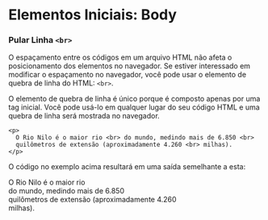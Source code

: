 # Elementos Iniciais: Body

### Pular Linha `<br>`

O espaçamento entre os códigos em um arquivo HTML não afeta o posicionamento dos elementos no navegador. Se estiver interessado em modificar o espaçamento no navegador, você pode usar o elemento de quebra de linha do HTML: `<br>`.

O elemento de quebra de linha é único porque é composto apenas por uma tag inicial. Você pode usá-lo em qualquer lugar do seu código HTML e uma quebra de linha será mostrada no navegador.

```
<p>
  O Rio Nilo é o maior rio <br> do mundo, medindo mais de 6.850 <br>
  quilômetros de extensão (aproximadamente 4.260 <br> milhas).
</p>
```

O código no exemplo acima resultará em uma saída semelhante a esta:

<p>O Rio Nilo é o maior rio <br> do mundo, medindo mais de 6.850 <br>
quilômetros de extensão (aproximadamente 4.260 <br> milhas).</p>
